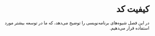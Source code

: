 <div dir="rtl">

# کیفیت کد

در این فصل شیوه‌های برنامه‌نویسی را توضیح می‌دهد، که ما در توسعه بیشتر مورد استفاده قرار می‌دهیم.

</div>
